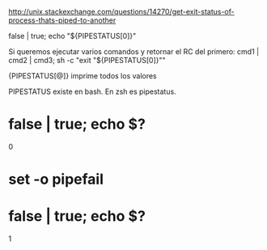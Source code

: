 http://unix.stackexchange.com/questions/14270/get-exit-status-of-process-thats-piped-to-another

false | true; echo "${PIPESTATUS[0]}"

Si queremos ejecutar varios comandos y retornar el RC del primero:
cmd1 | cmd2 | cmd3; sh -c "exit \"${PIPESTATUS[0]}\""

{PIPESTATUS[@]}
imprime todos los valores

PIPESTATUS existe en bash.
En zsh es pipestatus.


# false | true; echo $?
0
# set -o pipefail
# false | true; echo $?
1


